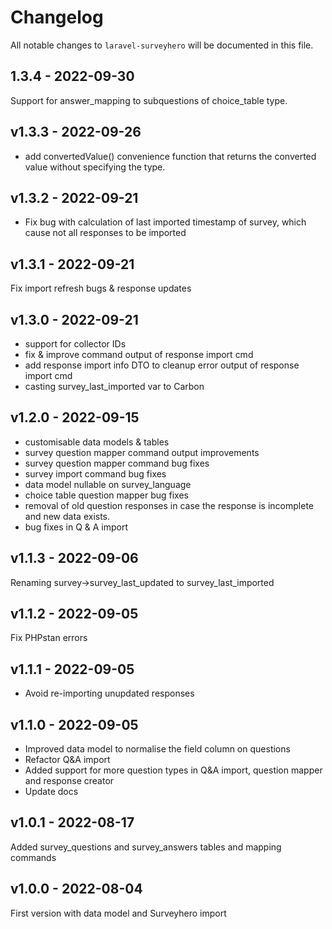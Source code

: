 # Changelog

All notable changes to `laravel-surveyhero` will be documented in this file.

## 1.3.4 - 2022-09-30

Support for answer_mapping to subquestions of choice_table type.

## v1.3.3 - 2022-09-26

- add convertedValue() convenience function that returns the converted value without specifying the type.

## v1.3.2 - 2022-09-21

- Fix bug with calculation of last imported timestamp of survey, which cause not all responses to be imported

## v1.3.1 - 2022-09-21

Fix import refresh bugs & response updates

## v1.3.0 - 2022-09-21

- support for collector IDs
- fix & improve command output of response import cmd
- add response import info DTO to cleanup error output of response import cmd
- casting survey_last_imported var to Carbon

## v1.2.0 - 2022-09-15

- customisable data models & tables
- survey question mapper command output improvements
- survey question mapper command bug fixes
- survey import command bug fixes
- data model nullable on survey_language
- choice table question mapper bug fixes
- removal of old question responses in case the response is incomplete and new data exists.
- bug fixes in Q & A import

## v1.1.3 - 2022-09-06

Renaming survey->survey_last_updated to survey_last_imported

## v1.1.2 - 2022-09-05

Fix PHPstan errors

## v1.1.1 - 2022-09-05

- Avoid re-importing unupdated responses

## v1.1.0 - 2022-09-05

- Improved data model to normalise the field column on questions
- Refactor Q&A import
- Added support for more question types in Q&A import, question mapper and response creator
- Update docs

## v1.0.1 - 2022-08-17

Added survey_questions and survey_answers tables and mapping commands

## v1.0.0 - 2022-08-04

First version with data model and Surveyhero import
